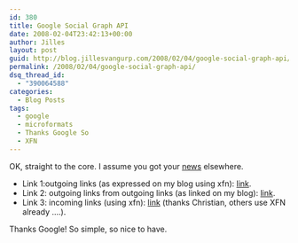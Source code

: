 ```yaml
---
id: 380
title: Google Social Graph API
date: 2008-02-04T23:42:13+00:00
author: Jilles
layout: post
guid: http://blog.jillesvangurp.com/2008/02/04/google-social-graph-api/
permalink: /2008/02/04/google-social-graph-api/
dsq_thread_id:
  - "390064588"
categories:
  - Blog Posts
tags:
  - google
  - microformats
  - Thanks Google So
  - XFN
---
```

OK, straight to the core. I assume you got your [news](http://code.google.com/apis/socialgraph/docs/api.html) elsewhere.

- Link 1:outgoing links (as expressed on my blog using xfn): [link](http://socialgraph.apis.google.com/lookup?pretty=1&q=http%3A//blog.jillesvangurp.com&edo=1).
- Link 2: outgoing links from outgoing links (as linked on my blog): [link](http://socialgraph.apis.google.com/lookup?pretty=1&q=http%3A//blog.jillesvangurp.com&fme=1). 
- Link 3: incoming links (using xfn): [link](http://socialgraph.apis.google.com/lookup?pretty=1&q=http%3A//blog.jillesvangurp.com&edi=1) (thanks Christian, others use XFN already ....).

Thanks Google! So simple, so nice to have.

